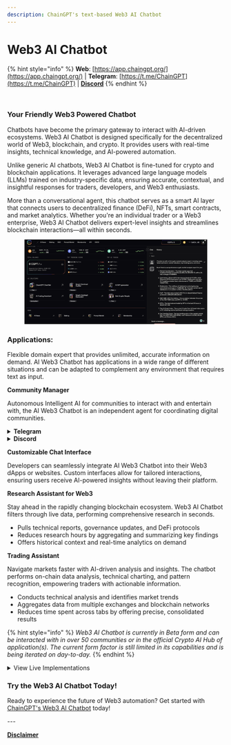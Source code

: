 ```yaml
---
description: ChainGPT's text-based Web3 AI Chatbot
---
```


# Web3 AI Chatbot

{% hint style="info" %}
**Web**: [https://app.chaingpt.org/](https://app.chaingpt.org/) | **Telegram**: [https://t.me/ChainGPT](https://t.me/ChainGPT) | [**Discord**](https://discord.gg/chaingpt)
{% endhint %}

<figure><img src="../.gitbook/assets/Partnership announcement  [Template].gif" alt=""><figcaption></figcaption></figure>

### **Your Friendly Web3 Powered Chatbot**

Chatbots have become the primary gateway to interact with AI-driven ecosystems. Web3 AI Chatbot is designed specifically for the decentralized world of Web3, blockchain, and crypto. It provides users with real-time insights, technical knowledge, and AI-powered automation.

Unlike generic AI chatbots,  Web3 AI Chatbot is fine-tuned for crypto and blockchain applications. It leverages advanced large language models (LLMs) trained on industry-specific data, ensuring accurate, contextual, and insightful responses for traders, developers, and Web3 enthusiasts.

More than a conversational agent, this chatbot serves as a smart AI layer that connects users to decentralized finance (DeFi), NFTs, smart contracts, and market analytics. Whether you're an individual trader or a Web3 enterprise, Web3 AI Chatbot delivers expert-level insights and streamlines blockchain interactions—all within seconds.

<figure><img src="../.gitbook/assets/image (2) (1) (1) (1) (1) (1) (1).png" alt=""><figcaption></figcaption></figure>

### Applications:

Flexible domain expert that provides unlimited, accurate information on demand.  AI Web3 Chatbot has applications in a wide range of different situations and can be adapted to complement any environment that requires text as input.&#x20;

**Community Manager**

Autonomous Intelligent AI for communities to interact with and entertain with, the AI Web3 Chatbot is an independent agent for coordinating digital communities.

<details>

<summary><strong>Telegram</strong></summary>

Monitor the activity of your community and give them the ability to query any information about the industry (or specifically only a set project) without having to overload CMs.

</details>

<details>

<summary><strong>Discord</strong></summary>

A moderator that knows more about the industry than any moderator should. Discord communities are notoriously fickle in the servers they join; the presence of ChainGPT's AI chatbot has proven to be an enticing sticking point for users to join and stay in a community.

</details>

**Customizable Chat Interface**

Developers can seamlessly integrate AI Web3 Chatbot into their Web3 dApps or websites. Custom interfaces allow for tailored interactions, ensuring users receive AI-powered insights without leaving their platform.

**Research Assistant for Web3**

Stay ahead in the rapidly changing blockchain ecosystem. Web3 AI Chatbot filters through live data, performing comprehensive research in seconds.

* Pulls technical reports, governance updates, and DeFi protocols
* Reduces research hours by aggregating and summarizing key findings
* Offers historical context and real-time analytics on demand

**Trading Assistant**

Navigate markets faster with AI-driven analysis and insights. The chatbot performs on-chain data analysis, technical charting, and pattern recognition, empowering traders with actionable information.

* Conducts technical analysis and identifies market trends
* Aggregates data from multiple exchanges and blockchain networks
* Reduces time spent across tabs by offering precise, consolidated results

{% hint style="info" %}
_Web3 AI Chatbot is currently in Beta form and can be interacted with in over 50 communities or in the official Crypto AI Hub of application(s). The current form factor is still limited in its capabilities and is being iterated on day-to-day._
{% endhint %}

<details>

<summary>View Live Implementations</summary>

Telegram: [https://t.me/ChainGPT](https://t.me/ChainGPT)

Discord: [https://discord.gg/chaingpt](https://discord.gg/chaingpt)

Dashboard: [https://app.chaingpt.org/](https://app.chaingpt.org/)

</details>

### Try the Web3 AI Chatbot Today!

Ready to experience the future of Web3 automation? Get started with [ChainGPT's Web3 AI Chatbot](https://app.chaingpt.org/) today!

\---

[**Disclaimer**](../misc/legal-docs/disclaimer.md)
